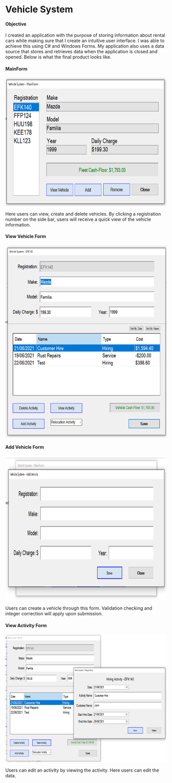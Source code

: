 # Vehicle System

<h4>Objective</h4>

I created an application with the purpose of storing information about rental cars while making sure that I create an intuitive user interface. I was able to achieve this using C# and Windows Forms.  My application also uses a data source that stores and retrieves data when the application is closed and opened. Below is what the final product looks like.

<h4>MainForm</h4>

<img src="https://raw.githubusercontent.com/travisbyr/Vehicle-System/main/Documentation%20Images/MainForm.png" height="400">

Here users can view, create and delete vehicles. By clicking a registration number on the side bar, users will receive a quick view of the vehicle information.

<h4>View Vehicle Form</h4>

<img src="https://raw.githubusercontent.com/travisbyr/Vehicle-System/main/Documentation%20Images/ViewVehicle.png" height="600">

<h4>Add Vehicle Form</h4>

<img src ="https://raw.githubusercontent.com/travisbyr/Vehicle-System/main/Documentation%20Images/AddVehicle.png" height="450">

Users can create a vehicle through this form. Validation checking and integer correction will apply upon submission.

<h4>View Activity Form</h4>

<img src="https://raw.githubusercontent.com/travisbyr/Vehicle-System/main/Documentation%20Images/ViewActivity.png" height="400">

Users can edit an activity by viewing the activity. Here users can edit the data.

